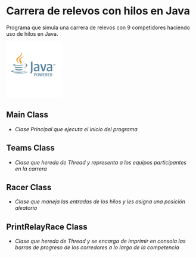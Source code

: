 # Carrera de relevos con hilos en Java
Programa que simula una carrera de relevos con 9 competidores haciendo uso de hilos en Java.

<img height="150" src="https://raw.githubusercontent.com/github/explore/80688e429a7d4ef2fca1e82350fe8e3517d3494d/topics/java/java.png">

## Main Class
- <em> Clase Principal que ejecuta el inicio del programa </em>

## Teams Class
- <em> Clase que hereda de Thread y representa a los equipos participantes en la carrera </em>

## Racer Class
- <em> Clase que maneja las entradas de los hilos y les asigna una posición aleatoria </em>

## PrintRelayRace Class
- <em> Clase que hereda de Thread y se encarga de imprimir en consola las barras de progreso de los corredores a lo largo de la competencia </em>
